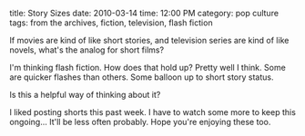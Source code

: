 title: Story Sizes
date: 2010-03-14
time: 12:00 PM
category: pop culture
tags: from the archives, fiction, television, flash fiction

If movies are kind of like short stories, and television series are kind of like novels, what's the analog for short films?

I'm thinking flash fiction. How does that hold up? Pretty well I think. Some are quicker flashes than others. Some balloon up to short story status.

Is this a helpful way of thinking about it?

I liked posting shorts this past week. I have to watch some more to keep this ongoing... It'll be less often probably. Hope you're enjoying these too.
